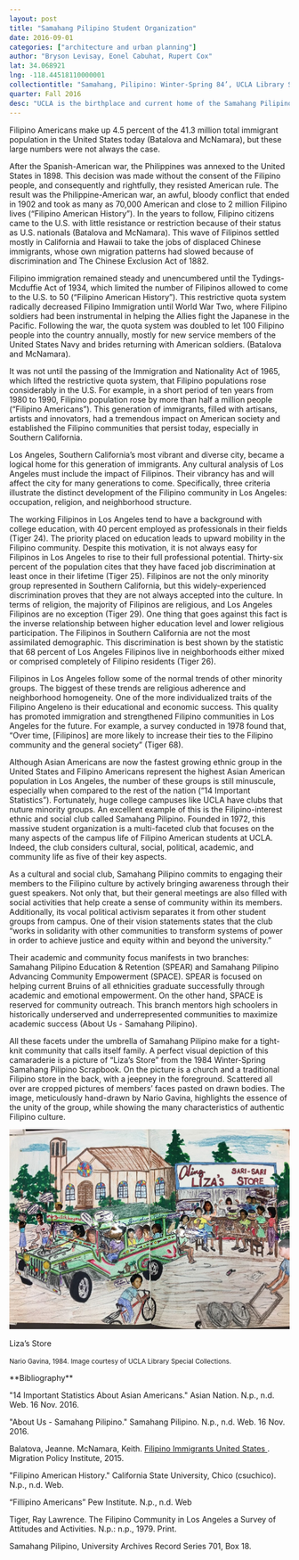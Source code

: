 ```yaml
---
layout: post
title: "Samahang Pilipino Student Organization"
date: 2016-09-01
categories: ["architecture and urban planning"]
author: "Bryson Levisay, Eonel Cabuhat, Rupert Cox"
lat: 34.068921
lng: -118.44518110000001
collectiontitle: "Samahang, Pilipino: Winter-Spring 84’, UCLA Library Special Collections"
quarter: Fall 2016
desc: "UCLA is the birthplace and current home of the Samahang Pilipino student organization."
---
```

 Filipino Americans make up 4.5 percent of the 41.3 million total immigrant population in the United States today (Batalova and McNamara), but these large numbers were not always the case.

After the Spanish-American war, the Philippines was annexed to the United States in 1898. This decision was made without the consent of the Filipino people, and consequently and rightfully, they resisted American rule. The result was the Philippine-American war, an awful, bloody conflict that ended in 1902 and took as many as 70,000 American and close to 2 million Filipino lives (“Filipino American History”). In the years to follow, Filipino citizens came to the U.S. with little resistance or restriction because of their status as U.S. nationals (Batalova and McNamara). This wave of Filipinos settled mostly in California and Hawaii to take the jobs of displaced Chinese immigrants, whose own migration patterns had slowed because of discrimination and The Chinese Exclusion Act of 1882.

Filipino immigration remained steady and unencumbered until the Tydings-Mcduffie Act of 1934, which limited the number of Filipinos allowed to come to the U.S. to 50 (“Filipino American History”). This restrictive quota system radically decreased Filipino Immigration until World War Two, where Filipino soldiers had been instrumental in helping the Allies fight the Japanese in the Pacific. Following the war, the quota system was doubled to let 100 Filipino people into the country annually, mostly for new service members of the United States Navy and brides returning with American soldiers. (Batalova and McNamara).

It was not until the passing of the Immigration and Nationality Act of 1965, which lifted the restrictive quota system, that Filipino populations rose considerably in the U.S. For example, in a short period of ten years from 1980 to 1990, Filipino population rose by more than half a million people (“Filipino Americans”). This generation of immigrants, filled with artisans, artists and innovators, had a tremendous impact on American society and established the Filipino communities that persist today, especially in Southern California.

Los Angeles, Southern California’s most vibrant and diverse city, became a logical home for this generation of immigrants. Any cultural analysis of Los Angeles must include the impact of Filipinos. Their vibrancy has and will affect the city for many generations to come. Specifically, three criteria illustrate the distinct development of the Filipino community in Los Angeles: occupation, religion, and neighborhood structure.

The working Filipinos in Los Angeles tend to have a background with college education, with 40 percent employed as professionals in their fields (Tiger 24). The priority placed on education leads to upward mobility in the Filipino community. Despite this motivation, it is not always easy for Filipinos in Los Angeles to rise to their full professional potential.  Thirty-six  percent of the population cites that they have faced job discrimination at least once in their lifetime (Tiger 25). Filipinos are not the only minority group represented in Southern California, but this widely-experienced discrimination proves that they are not always accepted into the culture. In terms of religion, the majority of Filipinos are religious, and Los Angeles Filipinos are no exception (Tiger 29). One thing that goes against this fact is the inverse relationship between higher education level and lower religious participation. The Filipinos in Southern California are not the most assimilated demographic. This discrimination is best shown by the statistic that 68 percent of Los Angeles Filipinos live in neighborhoods either mixed or comprised completely of Filipino residents (Tiger 26).

Filipinos in Los Angeles follow some of the normal trends of other minority groups. The biggest of these trends are religious adherence and neighborhood homogeneity.  One of the more individualized traits of the Filipino Angeleno is their educational and economic success. This quality has promoted immigration and strengthened Filipino communities in Los Angeles for the future. For example, a survey conducted in 1978 found that, “Over time, [Filipinos] are more likely to increase their ties to the Filipino community and the general society” (Tiger 68).

Although Asian Americans are now the fastest growing ethnic group in the United States and Filipino Americans represent the highest Asian American population in Los Angeles, the number of these groups is still minuscule, especially when compared to the rest of the nation (“14 Important Statistics”). Fortunately, huge college campuses like UCLA have clubs that nuture minority groups. An excellent example of this is the Filipino-interest ethnic and social club called Samahang Pilipino. Founded in 1972, this massive student organization is a multi-faceted club that focuses on the many aspects of the campus life of Filipino American students at UCLA. Indeed, the club considers cultural, social, political, academic, and community life as five of their key aspects.

As a cultural and social club, Samahang Pilipino commits to engaging their members to the Filipino culture by actively bringing awareness through their guest speakers. Not only that, but their general meetings are also filled with social activities that help create a sense of community within its members. Additionally, its vocal political activism separates it from other student groups from campus. One of their vision statements states that the club “works in solidarity with other communities to transform systems of power in order to achieve justice and equity within and beyond the university.”

Their academic and community focus manifests in two branches: Samahang Pilipino Education &amp; Retention (SPEAR) and Samahang Pilipino Advancing Community Empowerment (SPACE). SPEAR is focused on helping current Bruins of all ethnicities graduate successfully through academic and emotional empowerment. On the other hand, SPACE is reserved for community outreach. This branch mentors high schoolers in historically underserved and underrepresented communities to maximize academic success (About Us - Samahang Pilipino).

All these facets under the umbrella of Samahang Pilipino make for a tight-knit community that calls itself family. A perfect visual depiction of this camaraderie is a picture of “Liza’s Store” from the 1984 Winter-Spring Samahang Pilipino Scrapbook. On the picture is a church and a traditional Filipino store in the back, with a jeepney in the foreground. Scattered all over are cropped pictures of members’ faces pasted on drawn bodies. The image, meticulously hand-drawn by Nario Gavina, highlights the essence of the unity of the group, while showing the many characteristics of authentic Filipino culture.


<img src='images/lizasstore.jpg' alt='Church in The Philippines, with storefront and street vendor. Pasted photograph heads of club members on drawn background scene.'>
<figcaption><p>Liza’s Store</p><p><small>Nario Gavina, 1984. Image courtesy of UCLA Library Special Collections.</small></p>
<section id="categories" markdown="1">
**Bibliography**

&quot;14 Important Statistics About Asian Americans.&quot; Asian Nation. N.p., n.d. Web. 16 Nov. 2016.

&quot;About Us - Samahang Pilipino.&quot; Samahang Pilipino. N.p., n.d. Web. 16 Nov. 2016.

Balatova, Jeanne. McNamara, Keith. <a target="_blank" href="http://www.migrationpolicy.org/article/filipino-immigrants-united-states" type="url"> Filipino Immigrants United States </a>. Migration Policy Institute, 2015.

&quot;Filipino American History.&quot; California State University, Chico (csuchico). N.p., n.d. Web.

“Fillipino Americans” Pew Institute. N.p., n.d. Web

Tiger, Ray Lawrence. The Filipino Community in Los Angeles a Survey of Attitudes and Activities. N.p.: n.p., 1979. Print.

Samahang Pilipino, University Archives Record Series 701, Box 18.


</section>
